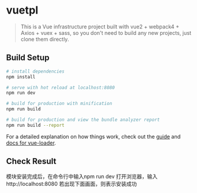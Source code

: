 # vuetpl

> This is a Vue infrastructure project built with vue2 + webpack4 + Axios + vuex + sass, so you don't need to build any new projects, just clone them directly.

## Build Setup

``` bash
# install dependencies
npm install

# serve with hot reload at localhost:8080
npm run dev

# build for production with minification
npm run build

# build for production and view the bundle analyzer report
npm run build --report
```

For a detailed explanation on how things work, check out the [guide](http://vuejs-templates.github.io/webpack/) and [docs for vue-loader](http://vuejs.github.io/vue-loader).

## Check Result

 模块安装完成后，在命令行中输入npm run dev
 打开浏览器，输入http://localhost:8080
 若出现下面画面，则表示安装成功


